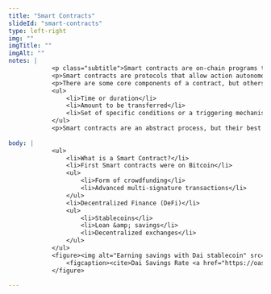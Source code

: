 ```yaml
--- 
title: "Smart Contracts"
slideId: "smart-contracts"
type: left-right
img: ""
imgTitle: ""
imgAlt: ""
notes: | 
            <p class="subtitle">Smart contracts are on-chain programs that can execute transactions autonomously based on programmed conditions.</p>
            <p>Smart contracts are protocols that allow action autonomously without the need for third parties. These programs reside on-chain and are able to process data in a decentralized manner. A series of smart contracts can be utilized to create a decentralized application or dApp for short. Instead of a server processing requests, dApps use decentralized consensus in order to process data transfers.</p>
            <p>There are some core components of a contract, but others can be added to the code as well:</p>
            <ul>
                <li>Time or duration</li>
                <li>Amount to be transferred</li>
                <li>Set of specific conditions or a triggering mechanism</li>
            </ul>
            <p>Smart contracts are an abstract process, but their best real world analogy is a vending machine. A vending machine has assets it controls. All the user has to do is input money and set directions. The vending machine responds accordingly. The same is true for a smart contract. By sending a contract funds and a set of directions, a corresponding action is executed by the smart contract.</p>
        
body: | 
            <ul>
                <li>What is a Smart Contract?</li>
                <li>First Smart contracts were on Bitcoin</li>
                <ul>
                    <li>Form of crowdfunding</li>
                    <li>Advanced multi-signature transactions</li>
                </ul>
                <li>Decentralized Finance (DeFi)</li>
                <ul>
                    <li>Stablecoins</li>
                    <li>Loan &amp; savings</li>
                    <li>Decentralized exchanges</li>
                </ul>
            </ul>
            <figure><img alt="Earning savings with Dai stablecoin" src="images/dai_savings.png" title="Smart Contracts">
                <figcaption><cite>Dai Savings Rate <a href="https://oasis.app/save">(oasis.app)</a></cite></figcaption>
            </figure>
        
---
```


